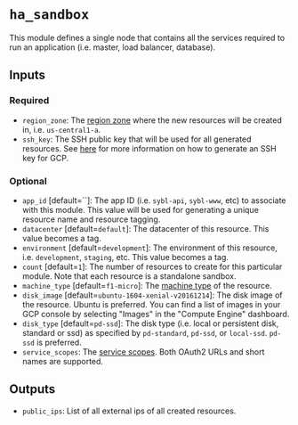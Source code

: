 # `ha_sandbox`

This module defines a single node that contains all the services required to run an application (i.e. master, load balancer, database).

## Inputs

### Required

- `region_zone`: The [region zone](https://cloud.google.com/compute/docs/regions-zones/regions-zones) where the new resources will be created in, i.e. `us-central1-a`.
- `ssh_key`: The SSH public key that will be used for all generated resources. See [here](https://cloud.google.com/compute/docs/instances/adding-removing-ssh-keys) for more information on how to generate an SSH key for GCP.

### Optional

- `app_id` [default=``]: The app ID (i.e. `sybl-api`, `sybl-www`, etc) to associate with this module. This value will be used for generating a unique resource name and resource tagging.
- `datacenter` [default=`default`]: The datacenter of this resource. This value becomes a tag.
- `environment` [default=`development`]: The environment of this resource, i.e. `development`, `staging`, etc. This value becomes a tag.
- `count` [default=`1`]: The number of resources to create for this particular module. Note that each resource is a standalone sandbox.
- `machine_type` [default=`f1-micro`]: The [machine type](https://cloud.google.com/compute/docs/machine-types) of the resource.
- `disk_image` [default=`ubuntu-1604-xenial-v20161214`]: The disk image of the resource. Ubuntu is preferred. You can find a list of images in your GCP console by selecting "Images" in the "Compute Engine" dashboard.
- `disk_type` [default=`pd-ssd`]: The disk type (i.e. local or persistent disk, standard or ssd) as specified by `pd-standard`, `pd-ssd`, or `local-ssd`. `pd-ssd` is preferred.
- `service_scopes`: The [service scopes](https://developers.google.com/identity/protocols/googlescopes). Both OAuth2 URLs and short names are supported.

## Outputs

- `public_ips`: List of all external ips of all created resources.